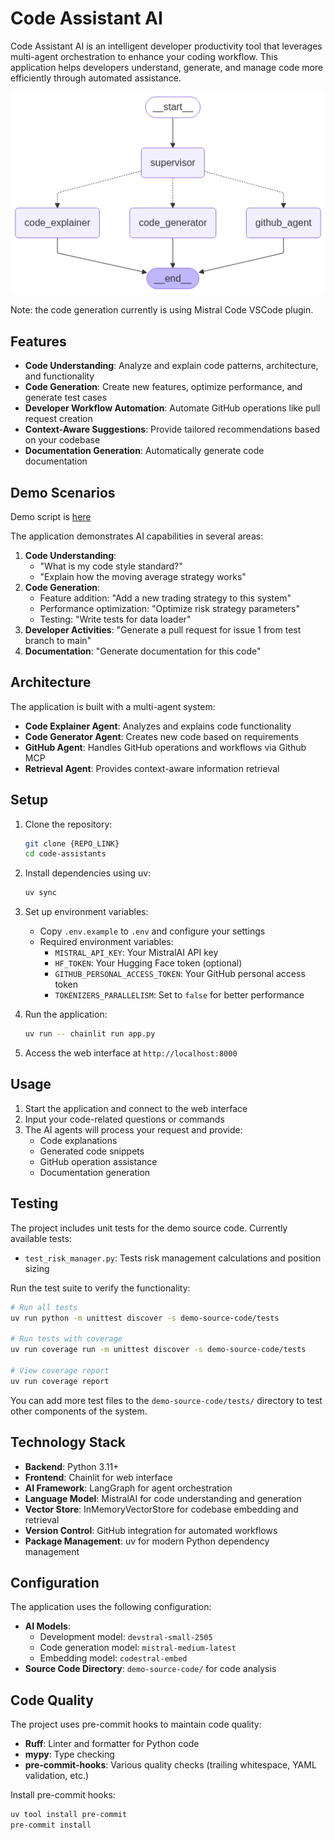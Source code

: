# Code Assistant AI

Code Assistant AI is an intelligent developer productivity tool that leverages multi-agent orchestration to enhance your coding workflow. This application helps developers understand, generate, and manage code more efficiently through automated assistance.

![Orchestration Workflow](public/flow_diagram.png)

Note: the code generation currently is using Mistral Code VSCode plugin.

## Features

- **Code Understanding**: Analyze and explain code patterns, architecture, and functionality
- **Code Generation**: Create new features, optimize performance, and generate test cases
- **Developer Workflow Automation**: Automate GitHub operations like pull request creation
- **Context-Aware Suggestions**: Provide tailored recommendations based on your codebase
- **Documentation Generation**: Automatically generate code documentation

## Demo Scenarios

Demo script is [here](public/scripts/script.md)

The application demonstrates AI capabilities in several areas:

1. **Code Understanding**:
   - "What is my code style standard?"
   - "Explain how the moving average strategy works"
2. **Code Generation**:
   - Feature addition: "Add a new trading strategy to this system"
   - Performance optimization: "Optimize risk strategy parameters"
   - Testing: "Write tests for data loader"
3. **Developer Activities**: "Generate a pull request for issue 1 from test branch to main"
4. **Documentation**: "Generate documentation for this code"

## Architecture

The application is built with a multi-agent system:

- **Code Explainer Agent**: Analyzes and explains code functionality
- **Code Generator Agent**: Creates new code based on requirements
- **GitHub Agent**: Handles GitHub operations and workflows via Github MCP
- **Retrieval Agent**: Provides context-aware information retrieval

## Setup

1. Clone the repository:
   ```bash
   git clone {REPO_LINK}
   cd code-assistants
   ```

2. Install dependencies using uv:
   ```bash
   uv sync
   ```

3. Set up environment variables:
   - Copy `.env.example` to `.env` and configure your settings
   - Required environment variables:
     - `MISTRAL_API_KEY`: Your MistralAI API key
     - `HF_TOKEN`: Your Hugging Face token (optional)
     - `GITHUB_PERSONAL_ACCESS_TOKEN`: Your GitHub personal access token
     - `TOKENIZERS_PARALLELISM`: Set to `false` for better performance

4. Run the application:
   ```bash
   uv run -- chainlit run app.py
   ```

5. Access the web interface at `http://localhost:8000`

## Usage

1. Start the application and connect to the web interface
2. Input your code-related questions or commands
3. The AI agents will process your request and provide:
   - Code explanations
   - Generated code snippets
   - GitHub operation assistance
   - Documentation generation

## Testing

The project includes unit tests for the demo source code. Currently available tests:

- `test_risk_manager.py`: Tests risk management calculations and position sizing

Run the test suite to verify the functionality:

```bash
# Run all tests
uv run python -m unittest discover -s demo-source-code/tests

# Run tests with coverage
uv run coverage run -m unittest discover -s demo-source-code/tests

# View coverage report
uv run coverage report
```

You can add more test files to the `demo-source-code/tests/` directory to test other components of the system.

## Technology Stack

- **Backend**: Python 3.11+
- **Frontend**: Chainlit for web interface
- **AI Framework**: LangGraph for agent orchestration
- **Language Model**: MistralAI for code understanding and generation
- **Vector Store**: InMemoryVectorStore for codebase embedding and retrieval
- **Version Control**: GitHub integration for automated workflows
- **Package Management**: uv for modern Python dependency management

## Configuration

The application uses the following configuration:

- **AI Models**:
  - Development model: `devstral-small-2505`
  - Code generation model: `mistral-medium-latest`
  - Embedding model: `codestral-embed`
- **Source Code Directory**: `demo-source-code/` for code analysis

## Code Quality

The project uses pre-commit hooks to maintain code quality:

- **Ruff**: Linter and formatter for Python code
- **mypy**: Type checking
- **pre-commit-hooks**: Various quality checks (trailing whitespace, YAML validation, etc.)

Install pre-commit hooks:
```bash
uv tool install pre-commit
pre-commit install
```
